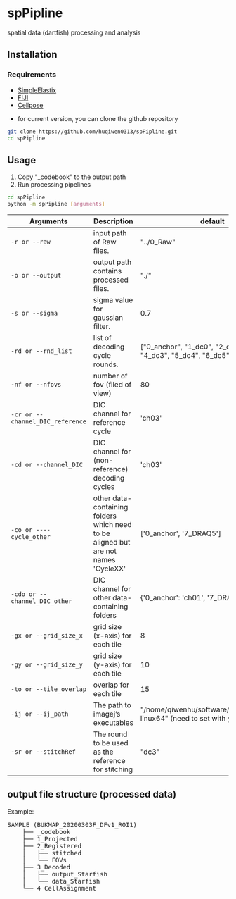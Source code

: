 # spPipline
spatial data (dartfish) processing and analysis

## Installation
### Requirements
* [SimpleElastix](https://github.com/SuperElastix/SimpleElastix)
* [FIJI](https://downloads.imagej.net/fiji/latest/fiji-linux64.zip)
* [Cellpose](https://github.com/mouseland/cellpose)

- for current version, you can clone the github repository

```bash
git clone https://github.com/huqiwen0313/spPipline.git
cd spPipline
```  

## Usage
1. Copy "_codebook" to the output path
2. Run processing pipelines
```bash
cd spPipline
python -m spPipline [arguments]
```
Arguments | Description | default
-----------|----------- | -------
`-r or --raw` | input path of Raw files. | "../0_Raw"
`-o or --output` | output path contains processed files. | "./"
`-s or --sigma` | sigma value for gaussian filter. | 0.7
`-rd or --rnd_list` | list of decoding cycle rounds. | ["0_anchor", "1_dc0", "2_dc1", "3_dc2", "4_dc3", "5_dc4", "6_dc5", "7_DRAQ5"]
`-nf or --nfovs` | number of fov (filed of view) | 80
`-cr or --channel_DIC_reference` | DIC channel for reference cycle | 'ch03'
`-cd or --channel_DIC` | DIC channel for (non-reference) decoding cycles | 'ch03'
`-co or ----cycle_other` | other data-containing folders which need to be aligned but are not names 'CycleXX' | ['0_anchor', '7_DRAQ5']
`-cdo or --channel_DIC_other` | DIC channel for other data-containing folders | {'0_anchor': 'ch01', '7_DRAQ5': 'ch01'}
`-gx or --grid_size_x` | grid size (x-axis) for each tile | 8
`-gy or --grid_size_y` | grid size (y-axis) for each tile | 10
`-to or --tile_overlap` | overlap for each tile | 15
`-ij or --ij_path` | The path to imagej’s executables | "/home/qiwenhu/software/Fiji.app/ImageJ-linux64" (need to set with your own path)
`-sr or --stitchRef` | The round to be used as the reference for stitching | "dc3"


## output file structure (processed data)
Example:

<pre>
SAMPLE (BUKMAP_20200303F_DFv1_ROI1)
    ├── _codebook
    ├── 1_Projected
    ├── 2_Registered
    │   ├── stitched
    │   └── FOVs
    ├── 3_Decoded
    │   ├── output_Starfish
    │   └── data_Starfish
    └── 4_CellAssignment
</pre>

